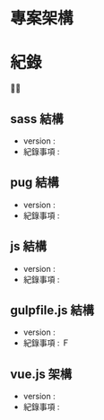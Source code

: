 # 專案架構




# 紀錄

## sass 結構
  - version : 
  - 紀錄事項 :

## pug 結構
  - version : 
  - 紀錄事項 :

## js 結構
  - version : 
  - 紀錄事項 :


## gulpfile.js 結構
  - version : 
  - 紀錄事項 :
Ｆ
## vue.js 架構
  - version : 
  - 紀錄事項 :

